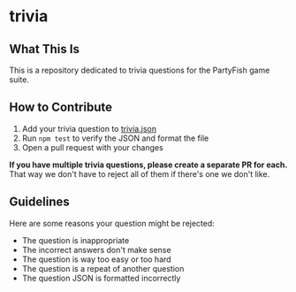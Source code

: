 # trivia

## What This Is

This is a repository dedicated to trivia questions for the PartyFish game suite.

## How to Contribute

1. Add your trivia question to [trivia.json](trivia.json)
2. Run `npm test` to verify the JSON and format the file
3. Open a pull request with your changes

**If you have multiple trivia questions, please create a separate PR for each.** That way we don't have to reject all of them if there's one we don't like.

## Guidelines
Here are some reasons your question might be rejected:
- The question is inappropriate
- The incorrect answers don't make sense
- The question is way too easy or too hard
- The question is a repeat of another question
- The question JSON is formatted incorrectly